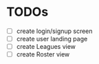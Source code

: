 # TODOs

- [ ] create login/signup screen
- [ ] create user landing page
- [ ] create Leagues view
- [ ] create Roster view
